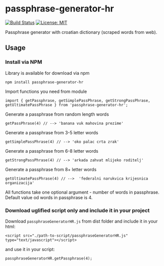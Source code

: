 # passphrase-generator-hr

[![Build Status](https://travis-ci.org/thabalija/passphrase-generator-hr.svg?branch=master)](https://travis-ci.org/thabalija/passphrase-generator-hr) [![License: MIT](https://img.shields.io/badge/License-MIT-yellow.svg)](https://github.com/thabalija/passphrase-generator-hr/blob/master/LICENCE)

Passphrase generator with croatian dictionary (scraped words from web).

## Usage

### Install via NPM

Library is available for download via npm

    npm install passphrase-generator-hr

Import functions you need from module

    import { getPassphrase, getSimplePassPhrase, getStrongPassPhrase, getUltimatePassPhrase } from 'passphrase-generator-hr';

Generate a passphrase from random length words 

    getPassPhrase(4) // --> 'banana vuk mahovina prezime'

Generate a passphrase from 3-5 letter words  

    getSimplePassPhrase(4) // --> 'oko palac crta zrak'

Generate a passphrase from 6-8 letter words  

    getStrongPassPhrase(4) // --> 'arkada zahvat mlijeko roditelj'

Generate a passphrase from 8+ letter words

    getUltimatePassPhrase(4) // -->  'federalni narukvica krijesnica organizacija'


All functions take one optional argument - number of words in passphrase. Default value od words in passphrase is 4.



### Download uglified script only and include it in your project 

Download ```passphraseGeneratorHR.js``` from dist folder and include it in your html:

    <script src="./path-to-script/passphraseGeneratorHR.js" type="text/javascript"></script>

and use it in your script:
    
    passphraseGeneratorHR.getPassphrase(4);
